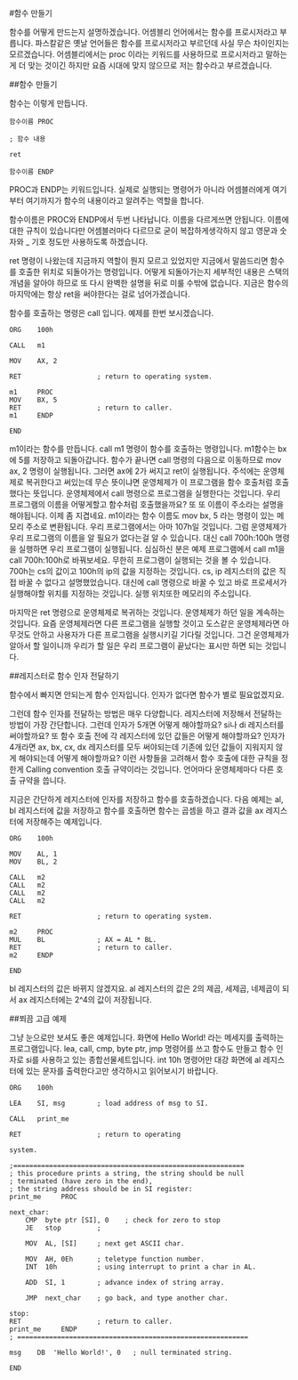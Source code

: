 
#함수 만들기

함수를 어떻게 만드는지 설명하겠습니다. 어셈블리 언어에서는 함수를 프로시저라고 부릅니다. 파스칼같은 옛날 언어들은 함수를 프로시저라고 부르던데 사실 무슨 차이인지는 모르겠습니다. 어셈블리에서는 proc 이라는 키워드를 사용하므로 프로시저라고 말하는게 더 맞는 것이긴 하지만 요즘 시대에 맞지 않으므로 저는 함수라고 부르겠습니다.

##함수 만들기

함수는 이렇게 만듭니다.

 
```
함수이름 PROC

; 함수 내용

ret

함수이름 ENDP
```
 

PROC과 ENDP는 키워드입니다. 실제로 실행되는 명령어가 아니라 어셈블러에게 여기부터 여기까지가 함수의 내용이라고 알려주는 역할을 합니다.

함수이름은 PROC와 ENDP에서 두번 나타납니다. 이름을 다르게쓰면 안됩니다. 이름에 대한 규칙이 있습니다만 어셈블러마다 다르므로 굳이 복잡하게생각하지 않고 영문과 숫자와 _ 기호 정도만 사용하도록 하겠습니다.

ret 명령이 나왔는데 지금까지 역할이 뭔지 모르고 있었지만 지금에서 말씀드리면 함수를 호출한 위치로 되돌아가는 명령입니다. 어떻게 되돌아가는지 세부적인 내용은 스택의 개념을 알아야 하므로 또 다시 완벽한 설명을 뒤로 미룰 수밖에 없습니다. 지금은 함수의 마지막에는 항상 ret을 써야한다는 걸로 넘어가겠습니다.

함수를 호출하는 명령은 call 입니다. 예제를 한번 보시겠습니다.

 
```
ORG    100h
 
CALL   m1
 
MOV    AX, 2
 
RET                   ; return to operating system.
 
m1     PROC
MOV    BX, 5
RET                   ; return to caller.
m1     ENDP
 
END
```
 
m1이라는 함수를 만듭니다. call m1 명령이 함수를 호출하는 명령입니다. m1함수는 bx 에 5를 저장하고 되돌아갑니다. 함수가 끝나면 call 명령의 다음으로 이동하므로 mov ax, 2 명령이 실행됩니다. 그러면 ax에 2가 써지고 ret이 실행됩니다.
주석에는 운영체제로 복귀한다고 써있는데 무슨 뜻이냐면 운영체제가 이 프로그램을 함수 호출처럼 호출했다는 뜻입니다. 운영체제에서 call 명령으로 프로그램을 실행한다는 것입니다. 우리 프로그램의 이름을 어떻게할고 함수처럼 호출했을까요? 또 또 이름이 주소라는 설명을 해야됩니다. 이제 좀 지겹네요. m1이라는 함수 이름도 mov bx, 5 라는 명령이 있는 메모리 주소로 변환됩니다. 우리 프로그램에서는 아마 107h일 것입니다. 그럼 운영체제가 우리 프로그램의 이름을 알 필요가 없다는걸 알 수 있습니다. 대신 call 700h:100h 명령을 실행하면 우리 프로그램이 실행됩니다. 심심하신 분은 예제 프로그램에서 call m1을 call 700h:100h로 바꿔보세요. 무한히 프로그램이 실행되는 것을 볼 수 있습니다. 700h는 cs의 값이고 100h의 ip의 값을 지정하는 것입니다. cs, ip 레지스터의 값은 직접 바꿀 수 없다고 설명했었습니다. 대신에 call 명령으로 바꿀 수 있고 바로 프로세서가 실행해야할 위치를 지정하는 것입니다. 실행 위치또한 메모리의 주소입니다.

마지막은 ret 명령으로 운영체제로 복귀하는 것입니다. 운영체제가 하던 일을 계속하는 것입니다. 요즘 운영체제라면 다른 프로그램을 실행할 것이고 도스같은 운영체제라면 아무것도 안하고 사용자가 다른 프로그램을 실행시키길 기다릴 것입니다. 그건 운영체제가 알아서 할 일이니까 우리가 할 일은 우리 프로그램이 끝났다는 표시만 하면 되는 것입니다.
 
##레지스터로 함수 인자 전달하기

함수에서 빠지면 안되는게 함수 인자입니다. 인자가 없다면 함수가 별로 필요없겠지요.

그런데 함수 인자를 전달하는 방법은 매우 다양합니다. 레지스터에 저장해서 전달하는 방법이 가장 간단합니다. 그런데 인자가 5개면 어떻게 해야할까요? si나 di 레지스터를 써야할까요? 또 함수 호출 전에 각 레지스터에 있던 값들은 어떻게 해야할까요? 인자가 4개라면 ax, bx, cx, dx 레지스터를 모두 써야되는데 기존에 있던 값들이 지워지지 않게 해야되는데 어떻게 해야할까요? 이런 사항들을 고려해서 함수 호출에 대한 규칙을 정한게 Calling convention 호출 규약이라는 것입니다. 언어마다 운영체제마다 다른 호출 규약을 씁니다. 

지금은 간단하게 레지스터에 인자를 저장하고 함수를 호출하겠습니다. 다음 예제는 al, bl 레지스터에 값을 저장하고 함수를 호출하면 함수는 곱셈을 하고 결과 값을 ax 레지스터에 저장해주는 예제입니다.

 
```
ORG    100h
 
MOV    AL, 1
MOV    BL, 2
 
CALL   m2
CALL   m2
CALL   m2
CALL   m2
 
RET                   ; return to operating system.
 
m2     PROC
MUL    BL             ; AX = AL * BL.
RET                   ; return to caller.
m2     ENDP
 
END
``` 

bl 레지스터의 값은 바뀌지 않겠지요. al 레지스터의 값은 2의 제곱, 세제곱, 네제곱이 되서 ax 레지스터에는 2^4의 값이 저장됩니다.
 
##쬐끔 고급 예제



그냥 눈으로만 보셔도 좋은 예제입니다. 화면에 Hello World! 라는 메세지를 출력하는 프로그램입니다. lea, call, cmp, byte ptr, jmp 명령어를 쓰고 함수도 만들고 함수 인자로 si를 사용하고 있는 종합선물세트입니다. int 10h 명령어만 대강 화면에 al 레지스터에 있는 문자를 출력한다고만 생각하시고 읽어보시기 바랍니다.

 
```
ORG    100h
 
LEA    SI, msg        ; load address of msg to SI.
 
CALL   print_me
 
RET                   ; return to operating 
 
system.
 
;==========================================================
; this procedure prints a string, the string should be null
; terminated (have zero in the end),
; the string address should be in SI register:
print_me     PROC
 
next_char:
    CMP  byte ptr [SI], 0    ; check for zero to stop
    JE   stop         ;
 
    MOV  AL, [SI]     ; next get ASCII char.
 
    MOV  AH, 0Eh      ; teletype function number.
    INT  10h          ; using interrupt to print a char in AL.
 
    ADD  SI, 1        ; advance index of string array.
 
    JMP  next_char    ; go back, and type another char.
 
stop:
RET                   ; return to caller.
print_me     ENDP
; ==========================================================
 
msg    DB  'Hello World!', 0   ; null terminated string.
 
END
```